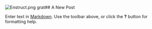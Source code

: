 ![Enstruct.png]({{site.baseurl}}/img/partners/Enstruct.png)
grat## A New Post

Enter text in [Markdown](http://daringfireball.net/projects/markdown/). Use the toolbar above, or click the **?** button for formatting help.
